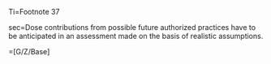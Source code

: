 Ti=Footnote 37

sec=Dose contributions from possible future authorized practices have to be anticipated in an assessment made on the basis of realistic assumptions.

=[G/Z/Base]
